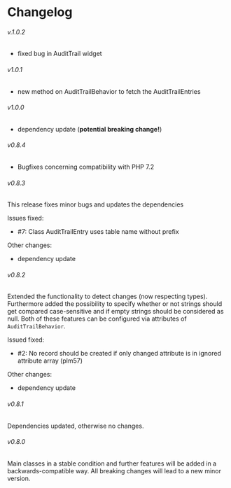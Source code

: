 # Changelog

###### v.1.0.2
- fixed bug in AuditTrail widget

###### v1.0.1
- new method on AuditTrailBehavior to fetch the AuditTrailEntries

###### v1.0.0
- dependency update (__potential breaking change!__)

###### v0.8.4
- Bugfixes concerning compatibility with PHP 7.2

###### v0.8.3
This release fixes minor bugs and updates the dependencies

Issues fixed:
- #7: Class AuditTrailEntry uses table name without prefix

Other changes:
- dependency update

###### v0.8.2
Extended the functionality to detect changes (now respecting types). Furthermore added the possibility to specify whether
or not strings should get compared case-sensitive and if empty strings should be considered as null. Both of these
features can be configured via attributes of `AuditTrailBehavior`.

Issued fixed:
- #2: No record should be created if only changed attribute is in ignored attribute array (plm57)

Other changes:
- dependency update

###### v0.8.1
Dependencies updated, otherwise no changes.

###### v0.8.0
Main classes in a stable condition and further features will be added in a backwards-compatible way.
All breaking changes will lead to a new minor version.
